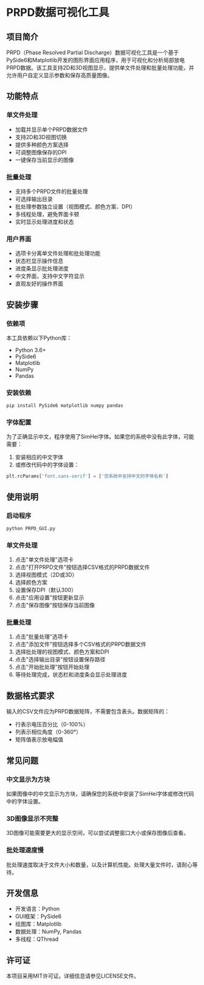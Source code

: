 # PRPD数据可视化工具

## 项目简介

PRPD（Phase Resolved Partial Discharge）数据可视化工具是一个基于PySide6和Matplotlib开发的图形界面应用程序，用于可视化和分析局部放电PRPD数据。该工具支持2D和3D视图显示，提供单文件处理和批量处理功能，并允许用户自定义显示参数和保存高质量图像。

## 功能特点

### 单文件处理
- 加载并显示单个PRPD数据文件
- 支持2D和3D视图切换
- 提供多种颜色方案选择
- 可调整图像保存的DPI
- 一键保存当前显示的图像

### 批量处理
- 支持多个PRPD文件的批量处理
- 可选择输出目录
- 批处理参数独立设置（视图模式、颜色方案、DPI）
- 多线程处理，避免界面卡顿
- 实时显示处理进度和状态

### 用户界面
- 选项卡分离单文件处理和批处理功能
- 状态栏显示操作信息
- 进度条显示批处理进度
- 中文界面，支持中文字符显示
- 直观友好的操作界面

## 安装步骤

### 依赖项
本工具依赖以下Python库：
- Python 3.6+
- PySide6
- Matplotlib
- NumPy
- Pandas

### 安装依赖
```bash
pip install PySide6 matplotlib numpy pandas
```

### 字体配置
为了正确显示中文，程序使用了SimHei字体。如果您的系统中没有此字体，可能需要：
1. 安装相应的中文字体
2. 或修改代码中的字体设置：
```python
plt.rcParams['font.sans-serif'] = ['您系统中支持中文的字体名称']
```

## 使用说明

### 启动程序
```bash
python PRPD_GUI.py
```

### 单文件处理
1. 点击"单文件处理"选项卡
2. 点击"打开PRPD文件"按钮选择CSV格式的PRPD数据文件
3. 选择视图模式（2D或3D）
4. 选择颜色方案
5. 设置保存DPI（默认300）
6. 点击"应用设置"按钮更新显示
7. 点击"保存图像"按钮保存当前图像

### 批量处理
1. 点击"批量处理"选项卡
2. 点击"添加文件"按钮选择多个CSV格式的PRPD数据文件
3. 选择批处理的视图模式、颜色方案和DPI
4. 点击"选择输出目录"按钮设置保存路径
5. 点击"开始批处理"按钮开始处理
6. 等待处理完成，状态栏和进度条会显示处理进度

## 数据格式要求

输入的CSV文件应为PRPD数据矩阵，不需要包含表头。数据矩阵的：
- 行表示电压百分比（0-100%）
- 列表示相位角度（0-360°）
- 矩阵值表示放电幅值

## 常见问题

### 中文显示为方块
如果图像中的中文显示为方块，请确保您的系统中安装了SimHei字体或修改代码中的字体设置。

### 3D图像显示不完整
3D图像可能需要更大的显示空间，可以尝试调整窗口大小或保存图像后查看。

### 批处理速度慢
批处理速度取决于文件大小和数量，以及计算机性能。处理大量文件时，请耐心等待。

## 开发信息

- 开发语言：Python
- GUI框架：PySide6
- 绘图库：Matplotlib
- 数据处理：NumPy, Pandas
- 多线程：QThread

## 许可证

本项目采用MIT许可证。详细信息请参见LICENSE文件。 